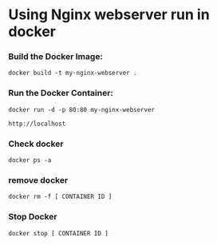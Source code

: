 # Using Nginx webserver run in docker

### Build the Docker Image:
```
docker build -t my-nginx-webserver .
```
### Run the Docker Container:
```
docker run -d -p 80:80 my-nginx-webserver
```
```
http://localhost
```
### Check docker 
```
docker ps -a
```
### remove docker 
```
docker rm -f [ CONTAINER ID ]
```
### Stop Docker 
```
docker stop [ CONTAINER ID ]
```
